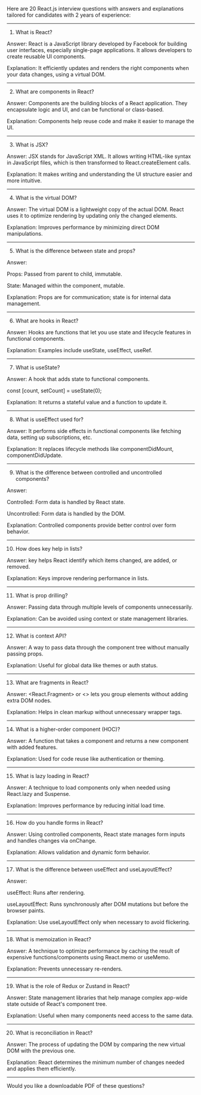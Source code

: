 Here are 20 React.js interview questions with answers and explanations tailored for candidates with 2 years of experience:


---

1. What is React?

Answer: React is a JavaScript library developed by Facebook for building user interfaces, especially single-page applications. It allows developers to create reusable UI components.

Explanation: It efficiently updates and renders the right components when your data changes, using a virtual DOM.


---

2. What are components in React?

Answer: Components are the building blocks of a React application. They encapsulate logic and UI, and can be functional or class-based.

Explanation: Components help reuse code and make it easier to manage the UI.


---

3. What is JSX?

Answer: JSX stands for JavaScript XML. It allows writing HTML-like syntax in JavaScript files, which is then transformed to React.createElement calls.

Explanation: It makes writing and understanding the UI structure easier and more intuitive.


---

4. What is the virtual DOM?

Answer: The virtual DOM is a lightweight copy of the actual DOM. React uses it to optimize rendering by updating only the changed elements.

Explanation: Improves performance by minimizing direct DOM manipulations.


---

5. What is the difference between state and props?

Answer:

Props: Passed from parent to child, immutable.

State: Managed within the component, mutable.


Explanation: Props are for communication; state is for internal data management.


---

6. What are hooks in React?

Answer: Hooks are functions that let you use state and lifecycle features in functional components.

Explanation: Examples include useState, useEffect, useRef.


---

7. What is useState?

Answer: A hook that adds state to functional components.

const [count, setCount] = useState(0);

Explanation: It returns a stateful value and a function to update it.


---

8. What is useEffect used for?

Answer: It performs side effects in functional components like fetching data, setting up subscriptions, etc.

Explanation: It replaces lifecycle methods like componentDidMount, componentDidUpdate.


---

9. What is the difference between controlled and uncontrolled components?

Answer:

Controlled: Form data is handled by React state.

Uncontrolled: Form data is handled by the DOM.


Explanation: Controlled components provide better control over form behavior.


---

10. How does key help in lists?

Answer: key helps React identify which items changed, are added, or removed.

Explanation: Keys improve rendering performance in lists.


---

11. What is prop drilling?

Answer: Passing data through multiple levels of components unnecessarily.

Explanation: Can be avoided using context or state management libraries.


---

12. What is context API?

Answer: A way to pass data through the component tree without manually passing props.

Explanation: Useful for global data like themes or auth status.


---

13. What are fragments in React?

Answer: <React.Fragment> or <> lets you group elements without adding extra DOM nodes.

Explanation: Helps in clean markup without unnecessary wrapper tags.


---

14. What is a higher-order component (HOC)?

Answer: A function that takes a component and returns a new component with added features.

Explanation: Used for code reuse like authentication or theming.


---

15. What is lazy loading in React?

Answer: A technique to load components only when needed using React.lazy and Suspense.

Explanation: Improves performance by reducing initial load time.


---

16. How do you handle forms in React?

Answer: Using controlled components, React state manages form inputs and handles changes via onChange.

Explanation: Allows validation and dynamic form behavior.


---

17. What is the difference between useEffect and useLayoutEffect?

Answer:

useEffect: Runs after rendering.

useLayoutEffect: Runs synchronously after DOM mutations but before the browser paints.


Explanation: Use useLayoutEffect only when necessary to avoid flickering.


---

18. What is memoization in React?

Answer: A technique to optimize performance by caching the result of expensive functions/components using React.memo or useMemo.

Explanation: Prevents unnecessary re-renders.


---

19. What is the role of Redux or Zustand in React?

Answer: State management libraries that help manage complex app-wide state outside of React's component tree.

Explanation: Useful when many components need access to the same data.


---

20. What is reconciliation in React?

Answer: The process of updating the DOM by comparing the new virtual DOM with the previous one.

Explanation: React determines the minimum number of changes needed and applies them efficiently.


---

Would you like a downloadable PDF of these questions?